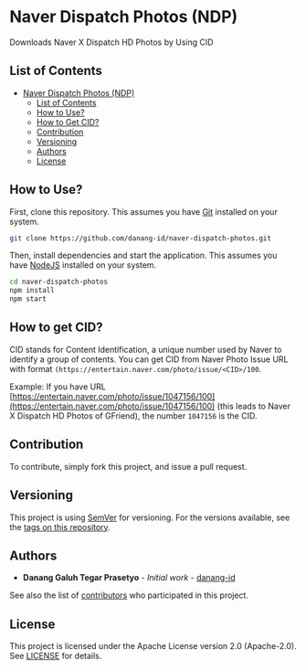 # Naver Dispatch Photos (NDP)

Downloads Naver X Dispatch HD Photos by Using CID

## List of Contents
- [Naver Dispatch Photos (NDP)](#naver-dispatch-photos-ndp)
  - [List of Contents](#list-of-contents)
  - [How to Use?](#how-to-use)
  - [How to Get CID?](#how-to-get-cid)
  - [Contribution](#contribution)
  - [Versioning](#versioning)
  - [Authors](#authors)
  - [License](#license)

## How to Use?

First, clone this repository. This assumes you have [Git](https://nodejs.org) installed on your system.

```bash
git clone https://github.com/danang-id/naver-dispatch-photos.git
```

Then, install dependencies and start the application. This assumes you have [NodeJS](https://nodejs.org) installed on your system.

```bash
cd naver-dispatch-photos
npm install
npm start
```

## How to get CID?

CID stands for Content Identification, a unique number used by Naver to identify a group of contents. You can get CID from Naver Photo Issue URL with format `(https://entertain.naver.com/photo/issue/<CID>/100`.

Example: If you have URL [https://entertain.naver.com/photo/issue/1047156/100](https://entertain.naver.com/photo/issue/1047156/100) (this leads to Naver X Dispatch HD Photos of GFriend), the number `1047156` is the CID.

## Contribution

To contribute, simply fork this project, and issue a pull request.

## Versioning

This project is using [SemVer](http://semver.org/) for versioning. For the versions available, see the [tags on this repository](https://github.com/danang-id/pknstan-sikipli-apis/tags).

## Authors

- **Danang Galuh Tegar Prasetyo** - _Initial work_ - [danang-id](https://github.com/danang-id)

See also the list of [contributors](https://github.com/danang-id/pknstan-sikipli-apis/contributors) who participated in this project.

## License

This project is licensed under the Apache License version 2.0 (Apache-2.0). See [LICENSE](LICENSE) for details.
